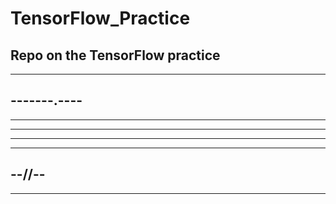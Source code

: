 # TensorFlow_Practice

Repo on the TensorFlow practice
--
------------
-------.----
----
--------
----
--------------
---------
--//--
--------
------
